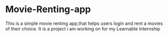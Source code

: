 # Movie-Renting-app
This is a simple movie renting app,that helps users login and rent a movies of their choice. It is a project i am working on for my Learnable Internship
